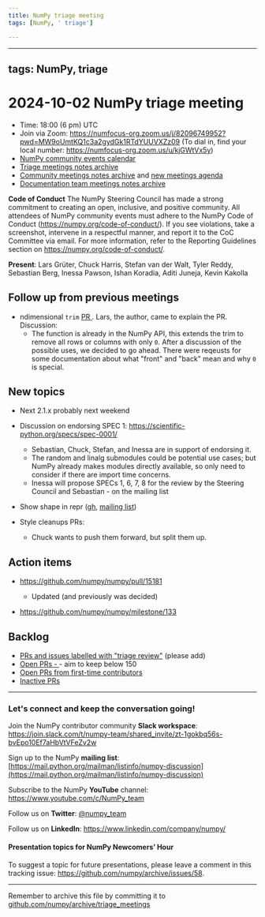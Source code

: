```yaml
---
title: NumPy triage meeting
tags: [NumPy, ' triage']

---
```


---
tags: NumPy, triage
---

# 2024-10-02 NumPy triage meeting


- Time: 18:00 (6 pm) UTC
- Join via Zoom: https://numfocus-org.zoom.us/j/82096749952?pwd=MW9oUmtKQ1c3a2gydGk1RTdYUUVXZz09 (To dial in, find your local number: https://numfocus-org.zoom.us/u/kjGWtVx5y)
- [NumPy community events calendar](https://scientific-python.org/calendars)
- [Triage meetings notes archive](https://github.com/numpy/archive/tree/master/triage_meetings)
- [Community meetings notes archive](https://github.com/numpy/archive/tree/main/community_meetings) and [new meetings agenda](https://hackmd.io/76o-IxCjQX2mOXO_wwkcpg)
- [Documentation team meetings notes archive](https://github.com/numpy/archive/tree/main/docs_team_meetings)


**Code of Conduct**
The NumPy Steering Council has made a strong commitment to creating an open, inclusive, and positive community. 
All attendees of NumPy community events must adhere to the NumPy Code of Conduct (https://numpy.org/code-of-conduct/). 
If you see violations, take a screenshot, intervene in a respectful manner, and report it to the CoC Committee via email. For more information, refer to the Reporting Guidelines section on https://numpy.org/code-of-conduct/.

**Present**: Lars Grüter, Chuck Harris, Stefan van der Walt, Tyler Reddy, Sebastian Berg, Inessa Pawson, Ishan Koradia, Aditi Juneja, Kevin Kakolla
 
## Follow up from previous meetings

- ndimensional `trim` [PR ](https://github.com/numpy/numpy/pull/15181). Lars, the author, came to explain the PR. Discussion:
  - The function is already in the NumPy API, this extends the trim to remove all rows or columns with only `0`. After a discussion of the possible uses, we decided to go ahead. There were reqeusts for some documentation about what "front" and "back" mean and why `0` is special.


## New topics

- Next 2.1.x probably next weekend

- Discussion on endorsing SPEC 1: https://scientific-python.org/specs/spec-0001/
   - Sebastian, Chuck, Stefan, and Inessa are in support of endorsing it.
   - The random and linalg submodules could be potential use cases; but NumPy already makes modules directly available, so only need to consider if there are import time concerns.
   - Inessa will propose SPECs 1, 6, 7, 8 for the review by the Steering Council and Sebastian - on the mailing list

- Show shape in repr ([gh](https://github.com/numpy/numpy/pull/27482), [mailing list](https://mail.python.org/archives/list/numpy-discussion@python.org/thread/QFLT4Z4ZVSTUPEYNYRS5BZILTNCMWMNN/))

- Style cleanups PRs:
  - Chuck wants to push them forward, but split them up.


## Action items

- https://github.com/numpy/numpy/pull/15181
  - Updated (and previously was decided)

- https://github.com/numpy/numpy/milestone/133


## Backlog

* [PRs and issues labelled with "triage review"](https://github.com/numpy/numpy/labels/triage%20review) (please add)
* [Open PRs - ](https://github.com/numpy/numpy/pulls)- aim to keep below 150
* [Open PRs from first-time contributors](https://github.com/orgs/numpy/projects/5) 
* [Inactive PRs](https://github.com/orgs/numpy/projects/6)



---

### Let's connect and keep the conversation going!
Join the NumPy contributor community **Slack workspace**: https://join.slack.com/t/numpy-team/shared_invite/zt-1gokbq56s-bvEpo10Ef7aHbVtVFeZv2w

Sign up to the NumPy **mailing list**: [https://mail.python.org/mailman/listinfo/numpy-discussion](https://mail.python.org/mailman/listinfo/numpy-discussion)

Subscribe to the NumPy **YouTube** channel: https://www.youtube.com/c/NumPy_team

Follow us on **Twitter**: [@numpy_team](https://twitter.com/numpy_team)

Follow us on **LinkedIn**: https://www.linkedin.com/company/numpy/

#### Presentation topics for NumPy Newcomers’ Hour 
To suggest a topic for future presentations, please leave a comment in this tracking issue: https://github.com/numpy/archive/issues/58.

---

Remember to archive this file by committing it to [github.com/numpy/archive/triage_meetings](https://github.com/numpy/archive/tree/main/triage_meetings)